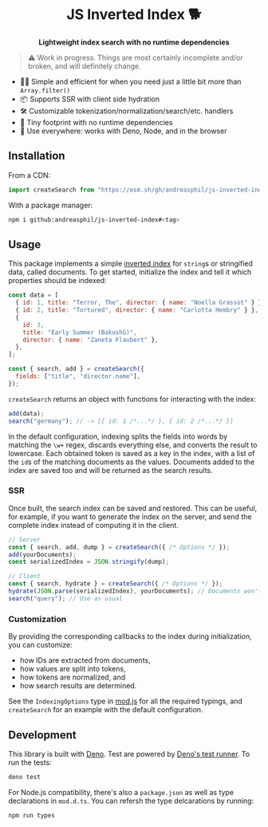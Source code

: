 <h1 align="center">
  JS Inverted Index 🐕
</h1>

<p align="center">
  <strong>Lightweight index search with no runtime dependencies</strong>
</p>

> ⚠️ Work in progress. Things are most certainly incomplete and/or broken, and
> will definitely change.

- 🏃‍♂️ Simple and efficient for when you need just a little bit more than
  `Array.filter()`
- 📦 Supports SSR with client side hydration
- 🛠 Customizable tokenization/normalization/search/etc. handlers
- 🐛 Tiny footprint with no runtime dependencies
- 🦕 Use everywhere: works with Deno, Node, and in the browser

## Installation

From a CDN:

```js
import createSearch from "https://esm.sh/gh/andreasphil/js-inverted-index@<tag>/mod.js";
```

With a package manager:

```sh
npm i github:andreasphil/js-inverted-index#<tag>
```

## Usage

This package implements a simple
[inverted index](https://en.wikipedia.org/wiki/Inverted_index) for `string`s or
stringified data, called documents. To get started, initialize the index and
tell it which properties should be indexed:

```js
const data = [
  { id: 1, title: "Terror, The", director: { name: "Noella Grassot" } },
  { id: 2, title: "Tortured", director: { name: "Carlotta Hembry" } },
  {
    id: 3,
    title: "Early Summer (Bakushû)",
    director: { name: "Zaneta Flaubert" },
  },
];

const { search, add } = createSearch({
  fields: ["title", "director.name"],
});
```

`createSearch` returns an object with functions for interacting with the index:

```js
add(data);
search("germany"); // -> [{ id: 1 /*...*/ }, { id: 2 /*...*/ }]
```

In the default configuration, indexing splits the fields into words by matching
the `\w+` regex, discards everything else, and converts the result to lowercase.
Each obtained token is saved as a key in the index, with a list of the `id`s of
the matching documents as the values. Documents added to the index are saved too
and will be returned as the search results.

### SSR

Once built, the search index can be saved and restored. This can be useful, for
example, if you want to generate the index on the server, and send the complete
index instead of computing it in the client.

```js
// Server
const { search, add, dump } = createSearch({ /* Options */ });
add(yourDocuments);
const serializedIndex = JSON.stringify(dump);

// Client
const { search, hydrate } = createSearch({ /* Options */ });
hydrate(JSON.parse(serializedIndex), yourDocuments); // Documents won't be included in the dump
search("query"); // Use as usual
```

### Customization

By providing the corresponding callbacks to the index during initialization, you
can customize:

- how IDs are extracted from documents,
- how values are split into tokens,
- how tokens are normalized, and
- how search results are determined.

See the `IndexingOptions` type in [mod.js](./mod.js) for all the required
typings, and `createSearch` for an example with the default configuration.

## Development

This library is built with [Deno](https://deno.com). Test are powered by [Deno's test runner](https://docs.deno.com/runtime/manual/basics/testing/). To run the tests:

```sh
deno test
```

For Node.js compatibility, there's also a `package.json` as well as type declarations in `mod.d.ts`. You can refersh the type delcarations by running:

```sh
npm run types
```
